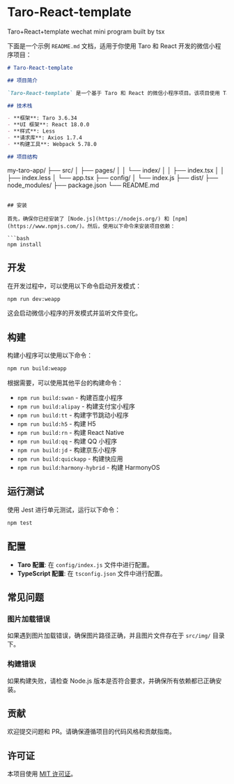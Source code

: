 # Taro-React-template
Taro+React+template wechat mini program built by tsx

下面是一个示例 `README.md` 文档，适用于你使用 Taro 和 React 开发的微信小程序项目：

```markdown
# Taro-React-template

## 项目简介

`Taro-React-template` 是一个基于 Taro 和 React 的微信小程序项目。该项目使用 Taro 3.6.34 和 React 18.0.0 开发，并支持 Less 样式。

## 技术栈

- **框架**: Taro 3.6.34
- **UI 框架**: React 18.0.0
- **样式**: Less
- **请求库**: Axios 1.7.4
- **构建工具**: Webpack 5.78.0

## 项目结构

```
my-taro-app/
├── src/
│   ├── pages/
│   │   └── index/
│   │       ├── index.tsx
│   │       ├── index.less
│   └── app.tsx
├── config/
│   └── index.js
├── dist/
├── node_modules/
├── package.json
└── README.md
```

## 安装

首先，确保你已经安装了 [Node.js](https://nodejs.org/) 和 [npm](https://www.npmjs.com/)。然后，使用以下命令来安装项目依赖：

```bash
npm install
```

## 开发

在开发过程中，可以使用以下命令启动开发模式：

```bash
npm run dev:weapp
```

这会启动微信小程序的开发模式并监听文件变化。

## 构建

构建小程序可以使用以下命令：

```bash
npm run build:weapp
```

根据需要，可以使用其他平台的构建命令：

- `npm run build:swan` - 构建百度小程序
- `npm run build:alipay` - 构建支付宝小程序
- `npm run build:tt` - 构建字节跳动小程序
- `npm run build:h5` - 构建 H5
- `npm run build:rn` - 构建 React Native
- `npm run build:qq` - 构建 QQ 小程序
- `npm run build:jd` - 构建京东小程序
- `npm run build:quickapp` - 构建快应用
- `npm run build:harmony-hybrid` - 构建 HarmonyOS

## 运行测试

使用 Jest 进行单元测试，运行以下命令：

```bash
npm test
```

## 配置

- **Taro 配置**: 在 `config/index.js` 文件中进行配置。
- **TypeScript 配置**: 在 `tsconfig.json` 文件中进行配置。

## 常见问题

### 图片加载错误

如果遇到图片加载错误，确保图片路径正确，并且图片文件存在于 `src/img/` 目录下。

### 构建错误

如果构建失败，请检查 Node.js 版本是否符合要求，并确保所有依赖都已正确安装。

## 贡献

欢迎提交问题和 PR。请确保遵循项目的代码风格和贡献指南。

## 许可证

本项目使用 [MIT 许可证](https://opensource.org/licenses/MIT)。

```
